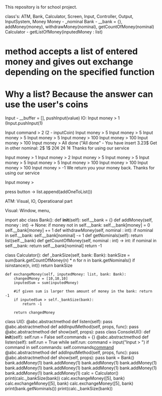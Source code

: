 This repository is for school project.

class's:
ATM, Bank, Calculator, Screen, Input, Controller, Output, InputSystem, Money
Money - _nominal
Bank - __bank = {}, addMoney(money), withdrawMoney(nominal), getCountOfMoney(nominal)
Calculator - getListOfMoney(inputedMoney : list) 
# method accepts a list of entered money and gives out exchange depending on the specified function
# Why a list? Because the answer can use the user's coins
Input - __buffer = [], pushInput(value)
IO:
Input money > 1 
(Input.pushInput(1)

Input command > 2 (2 - inputCoin)
Input money > 5
Input money > 5
Input money > 5
Input money > 5
Input money > 100 
Input money > 100
Input money > 100
Input money > All done ("All done" - 
You have insert 3.23$
Get in other nominal:
2$
1$
20¢
2¢
1¢
Thanks for using our service

Input money > 1
Input money > 2
Input money > 5
Input money > 5
Input money > 5
Input money > 5
Input money > 100
Input money > 100
Input money > 100
Input money > -1
We return you your money back.
Thanks for using our service

Input money > 






press button -> list.append(addOneToList())

ATM: 
 Visual, IO, Operatioanal part

 Visual:
  Window, menu, 


  import abc
class Bank():
  def __init__(self):
    self.__bank = {}
  def addMoney(self, money : int) -> None:
    if money not in self.__bank: 
      self.__bank[money] = 0
    self.__bank[money] += 1
  def withdrawMoney(self, nominal : int):
      if nominal in self.__bank:
        self.__bank[nominal] -= 1
  def getNominals(self):
    return list(self.__bank)
  def getCountOfMoney(self, nominal : int) -> int:
    if nominal in self.__bank:
      return self.__bank[nominal]
    return -1
  
class Calculator():
    def _bankSize(self, bank: Bank):
        bankSize = sum(bank.getCountOfMoney(n) * n for n in bank.getNominals() if isinstance(n, int))
        return bankSize

    def exchangeMoney(self, inputedMoney: list, bank: Bank):
        changedMoney = [10,10,10]
        inputedSum = sum(inputedMoney)

        #if given sum is larger then amount of money in the bank: return -1
        if inputedSum > self._bankSize(bank):
            return -1             
        
        return changedMoney

class UI():
    @abc.abstractmethod
    def listen(self): pass
    @abc.abstractmethod
    def addInputMethod(self, props, func): pass
    @abc.abstractmethod
    def show(self, props): pass
class ConsoleUI():
    def __init__(self):
       self.run = False
       self.commands = {}
    @abc.abstractmethod
    def listen(self):
        self.run = True
        while self.run:
            command = input("Input > ")
            if command in self.commands:
                self.commands[command]()
    @abc.abstractmethod
    def addInputMethod(self, props, func): pass
    @abc.abstractmethod
    def show(self, props): pass
bank = Bank()
bank.addMoney(1)
bank.addMoney(1)
bank.addMoney(1)
bank.addMoney(1)
bank.addMoney(1)
bank.addMoney(1)
bank.addMoney(1)
bank.addMoney(1)
bank.addMoney(1)
bank.addMoney(1)
calc = Calculator()
print(calc._bankSize(bank))
calc.exchangeMoney([5], bank)
calc.exchangeMoney([5], bank)
calc.exchangeMoney([5], bank)
print(bank.getNominals())
print(calc._bankSize(bank))


<!---
Mykyta-riabchenko/Mykyta-riabchenko is a ✨ special ✨ repository because its `README.md` (this file) appears on your GitHub profile.
You can click the Preview link to take a look at your changes.
--->
